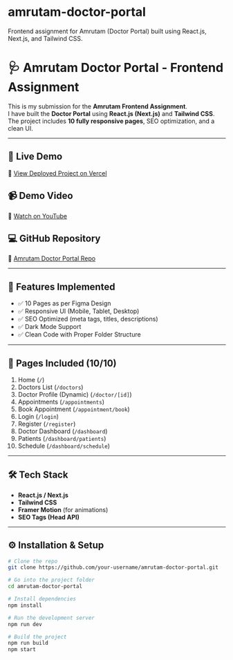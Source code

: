 # amrutam-doctor-portal
Frontend assignment for Amrutam (Doctor Portal) built using React.js, Next.js, and Tailwind CSS.


# 🩺 Amrutam Doctor Portal - Frontend Assignment

This is my submission for the **Amrutam Frontend Assignment**.  
I have built the **Doctor Portal** using **React.js (Next.js)** and **Tailwind CSS**.  
The project includes **10 fully responsive pages**, SEO optimization, and a clean UI.

---

## 🚀 Live Demo
🔗 [View Deployed Project on Vercel](#)

## 📹 Demo Video
🎥 [Watch on YouTube](https://youtu.be/941qkitYy30)

## 💻 GitHub Repository
📂 [Amrutam Doctor Portal Repo](#)

---

## 📑 Features Implemented
- ✅ 10 Pages as per Figma Design  
- ✅ Responsive UI (Mobile, Tablet, Desktop)  
- ✅ SEO Optimized (meta tags, titles, descriptions)  
- ✅ Dark Mode Support  
- ✅ Clean Code with Proper Folder Structure  

---

## 📂 Pages Included (10/10)
1. Home (`/`)  
2. Doctors List (`/doctors`)  
3. Doctor Profile (Dynamic) (`/doctor/[id]`)  
4. Appointments (`/appointments`)  
5. Book Appointment (`/appointment/book`)  
6. Login (`/login`)  
7. Register (`/register`)  
8. Doctor Dashboard (`/dashboard`)  
9. Patients (`/dashboard/patients`)  
10. Schedule (`/dashboard/schedule`)  

---

## 🛠️ Tech Stack
- **React.js / Next.js**
- **Tailwind CSS**
- **Framer Motion** (for animations)
- **SEO Tags (Head API)**

---

## ⚙️ Installation & Setup

```bash
# Clone the repo
git clone https://github.com/your-username/amrutam-doctor-portal.git

# Go into the project folder
cd amrutam-doctor-portal

# Install dependencies
npm install

# Run the development server
npm run dev

# Build the project
npm run build
npm start

